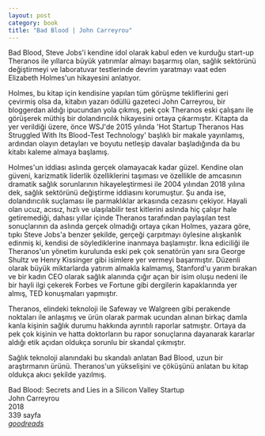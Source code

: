 ```yaml
---
layout: post
category: book
title: "Bad Blood | John Carreyrou"
---
```



Bad Blood, Steve Jobs'i kendine idol olarak kabul eden ve kurduğu start-up Theranos ile yıllarca büyük yatırımlar almayı başarmış olan, sağlık sektörünü değiştirmeyi ve laboratuvar testlerinde devrim yaratmayı vaat eden Elizabeth Holmes'un hikayesini anlatıyor.

Holmes, bu kitap için kendisine yapılan tüm görüşme tekliflerini geri çevirmiş olsa da, kitabın yazarı ödüllü gazeteci John Carreyrou, bir bloggerdan aldığı ipucundan yola çıkmış, pek çok Theranos eski çalışanı ile görüşerek müthiş bir dolandırıcılık hikayesini ortaya çıkarmıştır. Kitapta da yer verildiği üzere, önce WSJ'de 2015 yılında 'Hot Startup Theranos Has Struggled With Its Blood-Test Technology' başlıklı bir makale yayınlamış, ardından olayın detayları ve boyutu netleşip davalar başladığında da bu kitabı kaleme almaya başlamış.

Holmes'un iddiası aslında gerçek olamayacak kadar güzel. Kendine olan güveni, karizmatik liderlik özelliklerini taşıması ve özellikle de amcasının dramatik sağlık sorunlarının hikayeleştirmesi ile 2004 yılından 2018 yılına dek, sağlık sektörünü değiştirme iddiasını korumuştur. Şu anda ise, dolandırıcılık suçlaması ile parmaklıklar arkasında cezasını çekiyor. Hayali olan ucuz, acısız, hızlı ve ulaşılabilir test kitlerini aslında hiç çalışır hale getiremediği, dahası yıllar içinde Theranos tarafından paylaşılan test sonuçlarının da aslında gerçek olmadığı ortaya çıkan Holmes, yazara göre, tıpkı Steve Jobs'a benzer şekilde, gerçeği çarpıtmayı öylesine alışkanlık edinmiş ki, kendisi de söylediklerine inanmaya başlamıştır. İkna ediciliği ile Theranos'un yönetim kurulunda eski pek çok senatörün yanı sıra George Shultz ve Henry Kissinger gibi isimlere yer vermeyi başarmıştır. Düzenli olarak büyük miktarlarda yatırım almakla kalmamış, Stanford'u yarım bırakan ve bir kadın CEO olarak sağlık alanında çığır açan bir isim oluşu nedeni ile bir hayli ilgi çekerek Forbes ve Fortune gibi dergilerin kapaklarında yer almış, TED konuşmaları yapmıştır.

Theranos, elindeki teknoloji ile Safeway ve Walgreen gibi perakende noktaları ile anlaşmış ve ürün olarak parmak ucundan alınan birkaç damla kanla kişinin sağlık durumu hakkında ayrıntılı raporlar satmıştır. Ortaya da pek çok kişinin ve hatta doktorların bu rapor sonuçlarına dayanarak kararlar aldığı etik açıdan oldukça sorunlu bir skandal çıkmıştır.

Sağlık teknoloji alanındaki bu skandalı anlatan Bad Blood, uzun bir araştırmanın ürünü. Theranos'un yükselişini ve çöküşünü anlatan bu kitap oldukça akıcı şekilde yazılmış.

Bad Blood: Secrets and Lies in a Silicon Valley Startup
<br />John Carreyrou
<br />2018 
<br />339 sayfa
<br />_[goodreads](https://www.goodreads.com/book/show/37976541-bad-blood/)_
